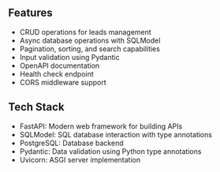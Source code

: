 ## Features

- CRUD operations for leads management
- Async database operations with SQLModel
- Pagination, sorting, and search capabilities
- Input validation using Pydantic
- OpenAPI documentation
- Health check endpoint
- CORS middleware support

## Tech Stack

- FastAPI: Modern web framework for building APIs
- SQLModel: SQL database interaction with type annotations
- PostgreSQL: Database backend
- Pydantic: Data validation using Python type annotations
- Uvicorn: ASGI server implementation
